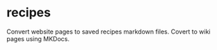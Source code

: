 # recipes
Convert website pages to saved recipes markdown files. Covert to wiki pages using MKDocs.
